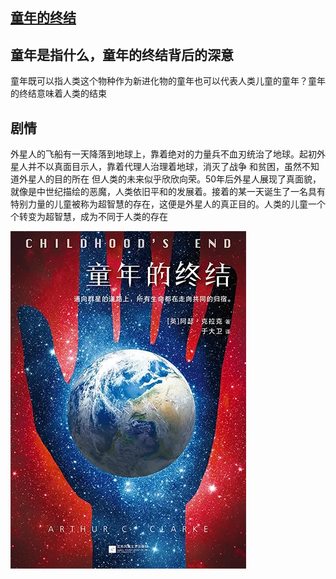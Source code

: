 ## [童年的终结 ](https://book.douban.com/subject/26390907/)

## 童年是指什么，童年的终结背后的深意

童年既可以指人类这个物种作为新进化物的童年也可以代表人类儿童的童年？童年的终结意味着人类的结束

## 剧情

外星人的飞船有一天降落到地球上，靠着绝对的力量兵不血刃统治了地球。起初外星人并不以真面目示人，靠着代理人治理着地球，消灭了战争 和贫困，虽然不知道外星人的目的所在 但人类的未来似乎欣欣向荣。50年后外星人展现了真面貌，就像是中世纪描绘的恶魔，人类依旧平和的发展着。接着的某一天诞生了一名具有特别力量的儿童被称为超智慧的存在，这便是外星人的真正目的。人类的儿童一个个转变为超智慧，成为不同于人类的存在

![](https://github.com/zqisme/picx-images-hosting/raw/master/20230926/s29860753.1tkvz0dqr734.webp)
